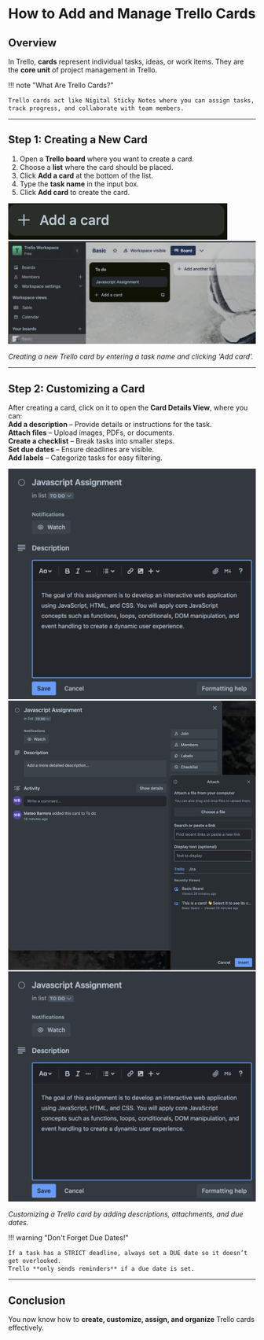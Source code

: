 # How to Add and Manage Trello Cards  

## Overview  
In Trello, **cards** represent individual tasks, ideas, or work items. They are the **core unit** of project management in Trello.

!!! note "What Are Trello Cards?"
    
    Trello cards act like Nigital Sticky Notes where you can assign tasks, track progress, and collaborate with team members.

---

## Step 1: Creating a New Card  
1. Open a **Trello board** where you want to create a card.  
2. Choose a **list** where the card should be placed.  
3. Click **Add a card** at the bottom of the list.  
4. Type the **task name** in the input box.  
5. Click **Add card** to create the card.  

![Screenshot](../img/trello_add_card_button.png)
![Screenshot](../img/trello_add_card.png)

*Creating a new Trello card by entering a task name and clicking 'Add card'.*

---

## Step 2: Customizing a Card  
After creating a card, click on it to open the **Card Details View**, where you can:  
**Add a description** – Provide details or instructions for the task.  
**Attach files** – Upload images, PDFs, or documents.  
**Create a checklist** – Break tasks into smaller steps.  
**Set due dates** – Ensure deadlines are visible.  
**Add labels** – Categorize tasks for easy filtering.  

![Screenshot](../img/trello_description.png)
![Screenshot](../img/trello_attachment.png)
![Screenshot](../img/trello_description.png)

*Customizing a Trello card by adding descriptions, attachments, and due dates.*  

!!! warning "Don't Forget Due Dates!"
    
    If a task has a STRICT deadline, always set a DUE date so it doesn’t get overlooked.  
    Trello **only sends reminders** if a due date is set.

---

## Conclusion  
You now know how to **create, customize, assign, and organize** Trello cards effectively.
